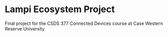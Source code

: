 # Lampi Ecosystem Project
Final project for the CSDS 377 Connected Devices course at Case Western Reserve University
